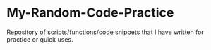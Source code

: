 # My-Random-Code-Practice
Repository of scripts/functions/code snippets that I have written for practice or quick uses.
